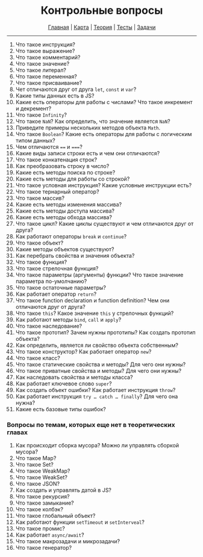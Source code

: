 <div align="center">

# Контрольные вопросы

[Главная](https://github.com/dollaween/junior-roadmap/)
|
[Карта](/roadmap/README.md)
|
[Теория](/theory/README.md)
|
[Тесты](/tests/README.md)
|
[Задачи](/tasks/README.md)

</div>

---

1. Что такое инструкция?
2. Что такое выражение?
3. Что такое комментарий?
4. Что такое значение?
5. Что такое литерал?
6. Что такое переменная?
7. Что такое присваивание?
8. Чет отличаются друг от друга `let`, `const` и `var`?
9. Какие типы данных есть в JS?
10. Какие есть операторы для работы с числами? Что такое инкремент и декремент?
11. Что такое `Infinity`?
12. Что такое `NaN`? Как определить, что значение является `NaN`?
13. Приведите примеры нескольких методов объекта `Math`.
14. Что такое `Boolean`? Какие есть операторы для работы с логическим типом данных?
15. Чем отличаются `==` и `===`?
16. Какие виды записи строки есть и чем они отличаются?
17. Что такое конкатенация строк?
18. Как преобразовать строку в число?
19. Какие есть методы поиска по строке?
20. Какие есть методы для работы со строкой?
21. Что такое условная инструкция? Какие условные инструкции есть?
22. Что такое тернарный оператор?
23. Что такое массив?
24. Какие есть методы изменения массива?
25. Какие есть методы доступа массива?
26. Какие есть методы обхода массива?
27. Что такое цикл? Какие циклы существуют и чем отличаются друг от друга?
28. Как работают операторы `break` и `continue`?
29. Что такое объект?
30. Какие методы объектов существуют?
31. Как перебрать свойства и значения объекта?
32. Что такое функция?
33. Что такое стрелочная функция?
34. Что такое параметры (аргументы) функции? Что такое значение параметра по-умолчанию?
35. Что такое остаточные параметры?
36. Как работает оператор `return`?
37. Что такое function declaration и function definition? Чем они отличаются друг от друга?
38. Что такое `this`? Какое значение `this` у стрелочных функций?
39. Как работают методы `bind`, `call` и `apply`?
40. Что такое наследование?
41. Что такое прототип? Зачем нужны прототипы? Как создать прототип объекта?
42. Как определить, является ли свойство объекта собственным?
43. Что такое конструктор? Как работает оператор `new`?
44. Что такое класс?
45. Что такое статические свойства и методы? Для чего они нужны?
46. Что такое приватные свойства и методы? Для чего они нужны?
47. Как наследовать свойства и методы класса?
48. Как работает ключевое слово `super`?
49. Как создать объект ошибки? Как работает инструкция `throw`?
50. Как работает инструкция `try … catch … finally`? Для чего она нужна?
51. Какие есть базовые типы ошибок?

### Вопросы по темам, которых еще нет в теоретических главах

1. Как происходит сборка мусора? Можно ли управлять сборкой мусора?
2. Что такое Map?
3. Что такое Set?
4. Что такое WeakMap?
5. Что такое WeakSet?
6. Что такое JSON?
7. Как создать и управлять датой в JS?
8. Что такое рекурсия?
9. Что такое замыкание?
10. Что такое колбэк?
11. Что такое глобальный объект?
12. Как работают функции `setTimeout` и `setInterveal`?
13. Что такое промис?
14. Как работает `async/await`?
15. Что такое макрозадачи и микрозадачи?
16. Что такое генератор?
